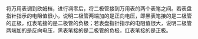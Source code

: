 将万用表调到欧姆档，进行凋零后，将二极管接到万用表的两个表笔之间。若表盘指针指示的电阻值很小，说明二极管两端加的是正向电压，即黑表笔接的是二极管的正极，红表笔接的是二极管的负极；若表盘指针指示的电阻值很大，说明二极管两端加的是反向电压，黑表笔接的是二极管的负极，红表笔接的是正极。